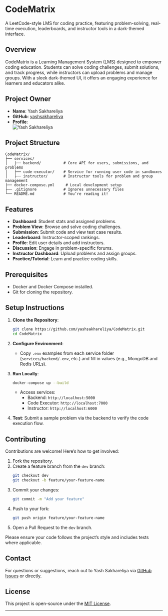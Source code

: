 # CodeMatrix

A LeetCode-style LMS for coding practice, featuring problem-solving, real-time execution, leaderboards, and instructor tools in a dark-themed interface.

## Overview
CodeMatrix is a Learning Management System (LMS) designed to empower coding education. Students can solve coding challenges, submit solutions, and track progress, while instructors can upload problems and manage groups. With a sleek dark-themed UI, it offers an engaging experience for learners and educators alike.

## Project Owner
- **Name**: Yash Sakhareliya  
- **GitHub**: [yashsakhareliya](https://github.com/yashsakhareliya)  
- **Profile**:  
  ![Yash Sakhareliya](https://github.com/yashsakhareliya.png?size=100)

## Project Structure
```
CodeMatrix/
├── services/
│   ├── backend/          # Core API for users, submissions, and problems
│   ├── code-executor/    # Service for running user code in sandboxes
│   ├── instructor/       # Instructor tools for problem and group management
├── docker-compose.yml     # Local development setup
├── .gitignore            # Ignores unnecessary files
└── README.md             # You’re reading it!
```

## Features
- **Dashboard**: Student stats and assigned problems.
- **Problem View**: Browse and solve coding challenges.
- **Submission**: Submit code and view test case results.
- **Leaderboard**: Instructor-scoped rankings.
- **Profile**: Edit user details and add instructors.
- **Discussion**: Engage in problem-specific forums.
- **Instructor Dashboard**: Upload problems and assign groups.
- **Practice/Tutorial**: Learn and practice coding skills.

## Prerequisites
- Docker and Docker Compose installed.
- Git for cloning the repository.

## Setup Instructions
1. **Clone the Repository**:
   ```bash
   git clone https://github.com/yashsakhareliya/CodeMatrix.git
   cd CodeMatrix
   ```

2. **Configure Environment**:
   - Copy `.env` examples from each service folder (`services/backend/.env`, etc.) and fill in values (e.g., MongoDB and Redis URLs).

3. **Run Locally**:
   ```bash
   docker-compose up --build
   ```
   - Access services:
     - Backend: `http://localhost:5000`
     - Code Executor: `http://localhost:7000`
     - Instructor: `http://localhost:6000`

4. **Test**: Submit a sample problem via the backend to verify the code execution flow.


## Contributing
Contributions are welcome! Here’s how to get involved:
1. Fork the repository.
2. Create a feature branch from the `dev` branch:
   ```bash
   git checkout dev
   git checkout -b feature/your-feature-name
   ```
3. Commit your changes:
   ```bash
   git commit -m "Add your feature"
   ```
4. Push to your fork:
   ```bash
   git push origin feature/your-feature-name
   ```
5. Open a Pull Request to the `dev` branch.

Please ensure your code follows the project’s style and includes tests where applicable.

## Contact
For questions or suggestions, reach out to Yash Sakhareliya via [GitHub Issues](https://github.com/yashsakhareliya/CodeMatrix/issues) or directly.

## License
This project is open-source under the [MIT License](LICENSE).

---

